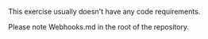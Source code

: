 This exercise usually doesn't have any code requirements. 

Please note Webhooks.md in the root of the repository.